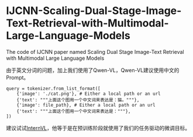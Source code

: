 # IJCNN-Scaling-Dual-Stage-Image-Text-Retrieval-with-Multimodal-Large-Language-Models
The code of IJCNN paper named Scaling Dual Stage Image-Text Retrieval with Multimodal Large Language Models

由于英文分词的问题，加上我们使用了Qwen-VL，Qwen-VL建议使用中文的Prompt。

```
query = tokenizer.from_list_format([
    {'image': './cat.png'}, # Either a local path or an url
    {'text': """上面这个图用一个中文词来表达是：猫。"""},
    {'image': file_path}, # Either a local path or an url
    {'text': """上面这个图用一个中文词来表达是："""},
])
```

建议试试[InternVL](https://github.com/OpenGVLab/InternVL)，他等于是在预训练阶段就使用了我们的任务驱动的微调目标。

